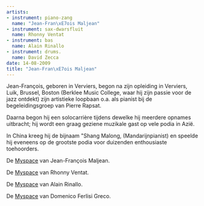 ```yaml
---
artists:
- instrument: piano-zang
  name: "Jean-Fran\xE7ois Maljean"
- instrument: sax-dwarsfluit
  name: Rhonny Ventat
- instrument: bas
  name: Alain Rinallo
- instrument: drums.
  name: David Zecca
date: 14-08-2009
title: "Jean-Fran\xE7ois Maljean"
---
```

Jean-François, geboren in Verviers, begon na zijn opleiding in Verviers, Luik, Brussel, 
Boston (Berklee Music College, waar hij zijn passie voor de jazz ontdekt) zijn artistieke 
loopbaan o.a. als pianist bij de begeleidingsgroep van Pierre Rapsat. 

Daarna begon hij een solocarrière tijdens dewelke hij meerdere opnames uitbracht; 
hij wordt een graag geziene muzikale gast op vele podia in Azië. 

In China kreeg hij de bijnaam "Shang Malong, (Mandarijnpianist) en speelde hij eveneens 
op de grootste podia voor duizenden enthousiaste toehoorders.

De [Myspace](http://www.myspace.com:80/jeanfrancoismaljeanofficial) van Jean-François Maljean. 

De [Myspace](http://www.myspace.com/rhonnyventat) van Rhonny Ventat. 

De [Myspace](http://www.myspace.com/alainrinallo) van Alain Rinallo. 

De [Myspace](http://www.myspace.com/domenicoferlisi) van Domenico Ferlisi Greco.